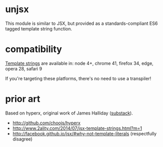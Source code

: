 # unjsx

This module is similar to JSX, but provided as a standards-compliant ES6 tagged
template string function.

# compatibility

[Template strings][1] are available in:
node 4+, chrome 41, firefox 34, edge, opera 28, safari 9

If you're targeting these platforms, there's no need to use a transpiler!

[1]: https://developer.mozilla.org/en-US/docs/Web/JavaScript/Reference/template_strings

# prior art

Based on hyperx, original work of James Halliday ([substack](https://github.com/substack)).

* http://github.com/choojs/hyperx
* http://www.2ality.com/2014/07/jsx-template-strings.html?m=1
* http://facebook.github.io/jsx/#why-not-template-literals (respectfully disagree)
